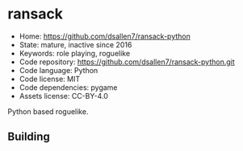 # ransack

- Home: https://github.com/dsallen7/ransack-python
- State: mature, inactive since 2016
- Keywords: role playing, roguelike
- Code repository: https://github.com/dsallen7/ransack-python.git
- Code language: Python
- Code license: MIT
- Code dependencies: pygame
- Assets license: CC-BY-4.0

Python based roguelike.

## Building
